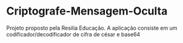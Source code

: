 # Criptografe-Mensagem-Oculta
Projeto proposto pela Resilia Educação. A aplicação consiste em um codificador/decodificador de cifra de césar e base64
